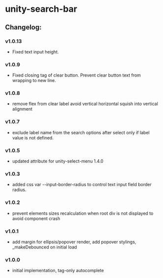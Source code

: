 # unity-search-bar

## Changelog:

### v1.0.13
- Fixed text input height.

### v1.0.9
- Fixed closing tag of clear button. Prevent clear button text from wrapping to new line.

### v1.0.8
- remove flex from clear label avoid vertical horizontal squish into vertical alignment

### v1.0.7
- exclude label name from the search options after select only if label value is not defined.

### v1.0.5
- updated attribute for unity-select-menu 1.4.0

### v1.0.3
- added css var --input-border-radius to control text input field border radius.

### v1.0.2
- prevent elements sizes recalculation when root div is not displayed to avoid component crash

### v1.0.1
- add margin for ellipsis/popover render, add popover stylings, _makeDebounced on initial load

### v1.0.0
- initial implementation, tag-only autocomplete
